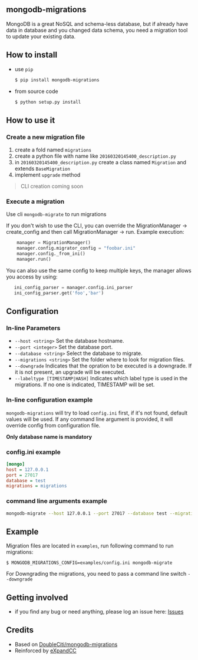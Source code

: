 mongodb-migrations
------------------

MongoDB is a great NoSQL and schema-less database, but if already have data in database and you changed data schema, you need a migration tool to update your existing data.

## How to install

* use `pip`

    ```bash
    $ pip install mongodb-migrations
    ```

* from source code

    ```bash
    $ python setup.py install
    ```

## How to use it

### Create a new migration file

1. create a fold named `migrations`
2. create a python file with name like `20160320145400_description.py`
3. in `20160320145400_description.py` create a class named `Migration` and extends `BaseMigration`
4. implement `upgrade` method

> CLI creation coming soon

### Execute a migration

Use cli `mongodb-migrate` to run migrations

If you don't wish to use the CLI, you can override the MigrationManager -> create_config and then call MigrationManager -> run. Example execution:

```python
    manager = MigrationManager()
    manager.config.migrator_config = "foobar.ini"
    manager.config._from_ini()
    manager.run()
```

You can also use the same config to keep multiple keys, the manager allows you access by using:
```python
   ini_config_parser = manager.config.ini_parser
   ini_config_parser.get('foo','bar')
```

## Configuration

### In-line Parameters

* `--host <string>` Set the database hostname.
* `--port <integer>` Set the database port.
* `--database <string>` Select the database to migrate.
* `--migrations <string>` Set the folder where to look for migration files.
* `--downgrade` Indicates that the opration to be executed is a downgrade. If it is not present, an upgrade will be executed.
* `--labeltype [TIMESTAMP|HASH]` Indicates which label type is used in the migrations. If no one is indicated, TIMESTAMP will be set.

### In-line configuration example

`mongodb-migrations` will try to load `config.ini` first, if it's not found, default values will be used. If any command line argument is provided, it will override config from configuration file.

**Only database name is mandatory**

### config.ini example

```ini
[mongo]
host = 127.0.0.1
port = 27017
database = test
migrations = migrations
```

### command line arguments example

```bash
mongodb-migrate --host 127.0.0.1 --port 27017 --database test --migrations examples
```

## Example

Migration files are located in `examples`, run following command to run migrations:

```
$ MONGODB_MIGRATIONS_CONFIG=examples/config.ini mongodb-migrate
```

For Downgrading the migrations, you need to pass a command line switch `--downgrade`

## Getting involved

* if you find any bug or need anything, please log an issue here: [Issues](https://github.com/DoubleCiti/mongodb-migrations/issues)

## Credits

* Based on [DoubleCiti/mongodb-migrations](https://github.com/DoubleCiti/mongodb-migrations)
* Reinforced by [eXpandCC](https://github.com/eXpandCC)
